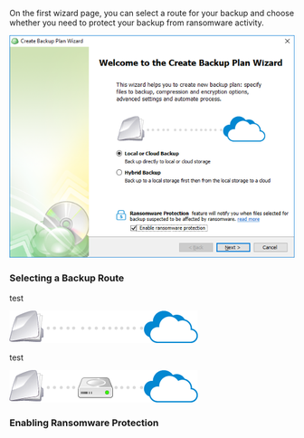 On the first wizard page, you can select a route for your backup and choose whether you need to protect your backup from ransomware activity.

![](/assets/backup-wizard-welcome-page-hybrid-local-cloud-ransomware.png)

### Selecting a Backup Route

test

![](/assets/icon-local-to-cloud.png)

test

![](/assets/icon-hybrid-backup.png)

### Enabling Ransomware Protection



